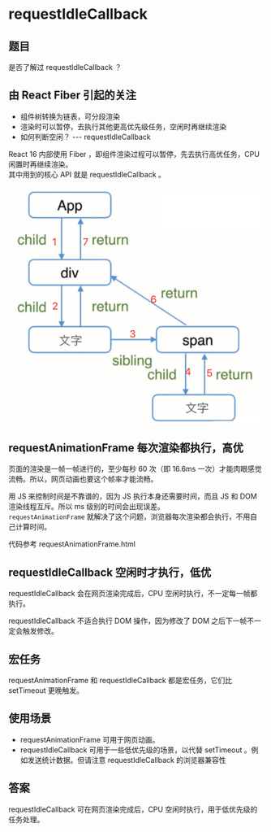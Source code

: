 # requestIdleCallback

## 题目

是否了解过 requestIdleCallback ？

## 由 React Fiber 引起的关注

- 组件树转换为链表，可分段渲染
- 渲染时可以暂停，去执行其他更高优先级任务，空闲时再继续渲染
- 如何判断空闲？ --- requestIdleCallback

React 16 内部使用 Fiber ，即组件渲染过程可以暂停，先去执行高优任务，CPU 闲置时再继续渲染。<br>
其中用到的核心 API 就是 requestIdleCallback 。

![](./img//React-APP.PNG)

## requestAnimationFrame 每次渲染都执行，高优

页面的渲染是一帧一帧进行的，至少每秒 60 次（即 16.6ms 一次）才能肉眼感觉流畅。所以，网页动画也要这个帧率才能流畅。

用 JS 来控制时间是不靠谱的，因为 JS 执行本身还需要时间，而且 JS 和 DOM 渲染线程互斥。所以 ms 级别的时间会出现误差。<br>
`requestAnimationFrame` 就解决了这个问题，浏览器每次渲染都会执行，不用自己计算时间。

代码参考 requestAnimationFrame.html

## requestIdleCallback 空闲时才执行，低优

requestIdleCallback 会在网页渲染完成后，CPU 空闲时执行，不一定每一帧都执行。

requestIdleCallback 不适合执行 DOM 操作，因为修改了 DOM 之后下一帧不一定会触发修改。

## 宏任务

requestAnimationFrame 和 requestIdleCallback 都是宏任务，它们比 setTimeout 更晚触发。

## 使用场景

- requestAnimationFrame 可用于网页动画。
- requestIdleCallback 可用于一些低优先级的场景，以代替 setTimeout 。例如发送统计数据。但请注意 requestIdleCallback 的浏览器兼容性

## 答案

requestIdleCallback 可在网页渲染完成后，CPU 空闲时执行，用于低优先级的任务处理。
